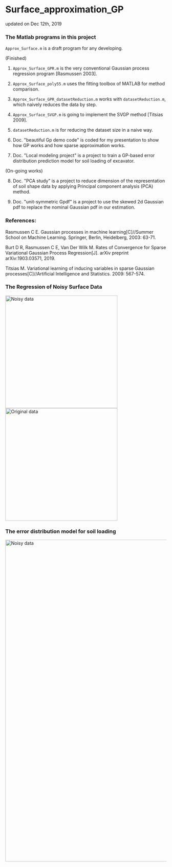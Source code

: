 # Surface_approximation_GP

updated on Dec 12th, 2019

### The Matlab programs in this project

`Approx_Surface.m` is a draft program for any developing.

(Finished)

1. `Approx_Surface_GPR.m` is the very conventional Gaussian process regression program [Rasmussen 2003].

2. `Approx_Surface_poly55.m` uses the fitting toolbox of MATLAB for method comparison.

3. `Approx_Surface_GPR_datasetReduction.m` works with `datasetReduction.m`, which naively reduces the data by step.

4. `Approx_Surface_SVGP.m` is going to implement the SVGP method [Titsias 2009].

5. `datasetReduction.m` is for reducing the dataset size in a naive way.

6. Doc. "beautiful Gp demo code" is coded for my presentation to show how GP works and how sparse approximation works.

7. Doc. "Local modeling project" is a project to train a GP-based error distribution prediction model for soil loading of excavator.

(On-going works)

8. Doc. "PCA study" is a project to reduce dimension of the representation of soil shape data by applying Principal component analysis (PCA) method.

9. Doc. "unit-symmetric Gpdf" is a project to use the skewed 2d Gaussian pdf to replace the nominal Gaussian pdf in our estimation.

### References:

Rasmussen C E. Gaussian processes in machine learning[C]//Summer School on Machine Learning. Springer, Berlin, Heidelberg, 2003: 63-71.

Burt D R, Rasmussen C E, Van Der Wilk M. Rates of Convergence for Sparse Variational Gaussian Process Regression[J]. arXiv preprint arXiv:1903.03571, 2019.

Titsias M. Variational learning of inducing variables in sparse Gaussian processes[C]//Artificial Intelligence and Statistics. 2009: 567-574.

### The Regression of Noisy Surface Data

<p float="left">
<img width="350" src=https://user-images.githubusercontent.com/26374671/61990819-6815b180-b082-11e9-93e7-20d8b26ffc7a.png alt="Noisy data" />
<img width="350" src=https://user-images.githubusercontent.com/26374671/61990831-95625f80-b082-11e9-93e5-d926ea108323.png alt="Original data" />
</p>

### The error distribution model for soil loading
<p float="left">
<img width="1000" src=https://user-images.githubusercontent.com/26374671/70691307-0df94e00-1cfc-11ea-9c5f-4109dff00b8a.png alt="Noisy data" />
</p>